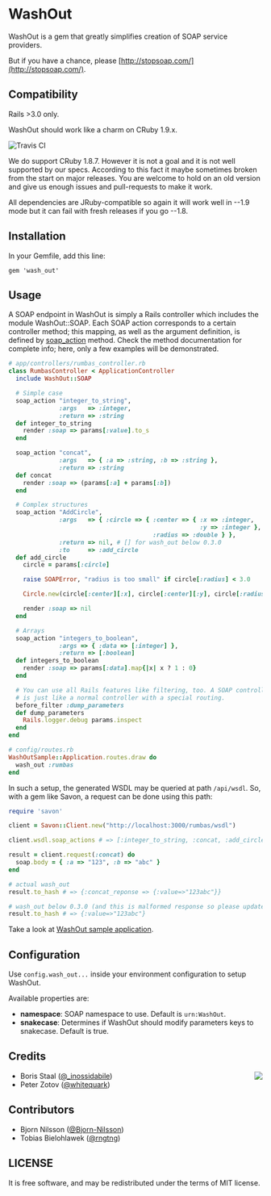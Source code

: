WashOut
========

WashOut is a gem that greatly simplifies creation of SOAP service providers.

But if you have a chance, please [http://stopsoap.com/](http://stopsoap.com/).

Compatibility
--------------

Rails >3.0 only.

WashOut should work like a charm on CRuby 1.9.x.

![Travis CI](https://secure.travis-ci.org/roundlake/wash_out.png)

We do support CRuby 1.8.7. However it is not a goal and it is not well supported by our specs. According to
this fact it maybe sometimes broken from the start on major releases. You are welcome to hold on an old
version and give us enough issues and pull-requests to make it work.

All dependencies are JRuby-compatible so again it will work well in --1.9 mode but it can fail with
fresh releases if you go --1.8.

Installation
------------

In your Gemfile, add this line:

    gem 'wash_out'

Usage
-----

A SOAP endpoint in WashOut is simply a Rails controller which includes the module WashOut::SOAP. Each SOAP
action corresponds to a certain controller method; this mapping, as well as the argument definition, is defined
by [soap_action][] method. Check the method documentation for complete info; here, only a few examples will be
demonstrated.

  [soap_action]: http://rubydoc.info/gems/wash_out/WashOut/SOAP/ClassMethods#soap_action-instance_method

```ruby
# app/controllers/rumbas_controller.rb
class RumbasController < ApplicationController
  include WashOut::SOAP

  # Simple case
  soap_action "integer_to_string",
              :args   => :integer,
              :return => :string
  def integer_to_string
    render :soap => params[:value].to_s
  end

  soap_action "concat",
              :args   => { :a => :string, :b => :string },
              :return => :string
  def concat
    render :soap => (params[:a] + params[:b])
  end

  # Complex structures
  soap_action "AddCircle",
              :args   => { :circle => { :center => { :x => :integer,
                                                     :y => :integer },
                                        :radius => :double } },
              :return => nil, # [] for wash_out below 0.3.0
              :to     => :add_circle
  def add_circle
    circle = params[:circle]

    raise SOAPError, "radius is too small" if circle[:radius] < 3.0

    Circle.new(circle[:center][:x], circle[:center][:y], circle[:radius])

    render :soap => nil
  end

  # Arrays
  soap_action "integers_to_boolean",
              :args => { :data => [:integer] },
              :return => [:boolean]
  def integers_to_boolean
    render :soap => params[:data].map{|x| x ? 1 : 0}
  end

  # You can use all Rails features like filtering, too. A SOAP controller
  # is just like a normal controller with a special routing.
  before_filter :dump_parameters
  def dump_parameters
    Rails.logger.debug params.inspect
  end
end
```

```ruby
# config/routes.rb
WashOutSample::Application.routes.draw do
  wash_out :rumbas
end
```

In such a setup, the generated WSDL may be queried at path `/api/wsdl`. So, with a
gem like Savon, a request can be done using this path:

```ruby
require 'savon'

client = Savon::Client.new("http://localhost:3000/rumbas/wsdl")

client.wsdl.soap_actions # => [:integer_to_string, :concat, :add_circle]

result = client.request(:concat) do
  soap.body = { :a => "123", :b => "abc" }
end

# actual wash_out
result.to_hash # => {:concat_reponse => {:value=>"123abc"}}

# wash_out below 0.3.0 (and this is malformed response so please update)
result.to_hash # => {:value=>"123abc"}
```

Take a look at [WashOut sample application](https://github.com/roundlake/wash_out-sample).

Configuration
---------

Use `config.wash_out...` inside your environment configuration to setup WashOut.

Available properties are:

* **namespace**: SOAP namespace to use. Default is `urn:WashOut`.
* **snakecase**: Determines if WashOut should modify parameters keys to snakecase. Default is true.

Credits
-------

<img src="http://roundlake.ru/assets/logo.png" align="right" />

* Boris Staal ([@_inossidabile](http://twitter.com/#!/_inossidabile))
* Peter Zotov ([@whitequark](http://twitter.com/#!/whitequark))

Contributors
------------

* Bjorn Nilsson ([@Bjorn-Nilsson](https://github.com/Bjorn-Nilsson))
* Tobias Bielohlawek ([@rngtng](https://github.com/rngtng))

LICENSE
-------

It is free software, and may be redistributed under the terms of MIT license.
